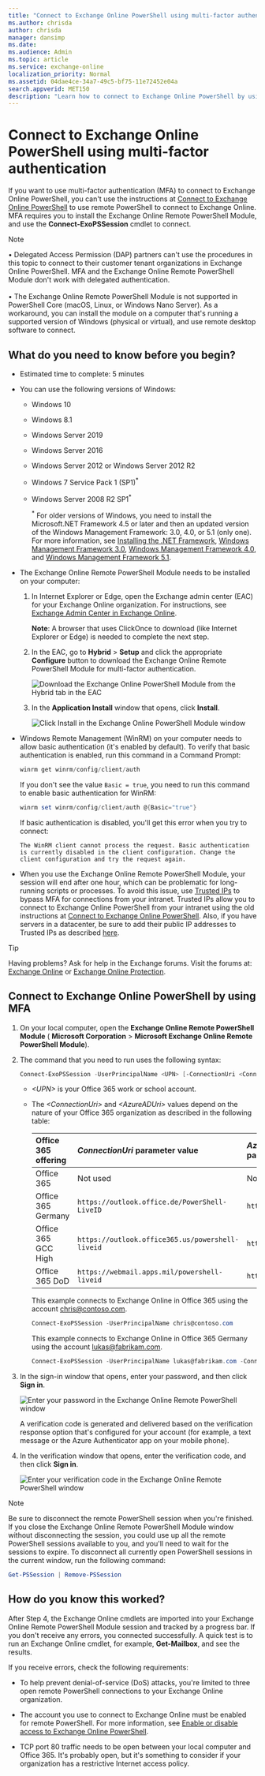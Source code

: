 ```yaml
---
title: "Connect to Exchange Online PowerShell using multi-factor authentication"
ms.author: chrisda
author: chrisda
manager: dansimp
ms.date:
ms.audience: Admin
ms.topic: article
ms.service: exchange-online
localization_priority: Normal
ms.assetid: 04dae4ce-34a7-49c5-bf75-11e72452e04a
search.appverid: MET150
description: "Learn how to connect to Exchange Online PowerShell by using multi-factor authentication (MFA)."
---
```


# Connect to Exchange Online PowerShell using multi-factor authentication

If you want to use multi-factor authentication (MFA) to connect to Exchange Online PowerShell, you can't use the instructions at [Connect to Exchange Online PowerShell](connect-to-exchange-online-powershell.md) to use remote PowerShell to connect to Exchange Online. MFA requires you to install the Exchange Online Remote PowerShell Module, and use the **Connect-ExoPSSession** cmdlet to connect.

> [!NOTE]
> • Delegated Access Permission (DAP) partners can't use the procedures in this topic to connect to their customer tenant organizations in Exchange Online PowerShell. MFA and the Exchange Online Remote PowerShell Module don't work with delegated authentication. <br/><br/> • The Exchange Online Remote PowerShell Module is not supported in PowerShell Core (macOS, Linux, or Windows Nano Server). As a workaround, you can install the module on a computer that's running a supported version of Windows (physical or virtual), and use remote desktop software to connect.

## What do you need to know before you begin?

- Estimated time to complete: 5 minutes

- You can use the following versions of Windows:

  - Windows 10

  - Windows 8.1

  - Windows Server 2019

  - Windows Server 2016

  - Windows Server 2012 or Windows Server 2012 R2

  - Windows 7 Service Pack 1 (SP1)<sup>*</sup>

  - Windows Server 2008 R2 SP1<sup>*</sup>

    <sup>*</sup> For older versions of Windows, you need to install the Microsoft.NET Framework 4.5 or later and then an updated version of the Windows Management Framework: 3.0, 4.0, or 5.1 (only one). For more information, see [Installing the .NET Framework](https://go.microsoft.com/fwlink/p/?LinkId=257868), [Windows Management Framework 3.0](https://go.microsoft.com/fwlink/p/?LinkId=272757), [Windows Management Framework 4.0](https://go.microsoft.com/fwlink/p/?LinkId=391344), and [Windows Management Framework 5.1](https://aka.ms/wmf5download).

- The Exchange Online Remote PowerShell Module needs to be installed on your computer:

  1. In Internet Explorer or Edge, open the Exchange admin center (EAC) for your Exchange Online organization. For instructions, see [Exchange Admin Center in Exchange Online](https://technet.microsoft.com/library/ace44f6b-4084-4f9c-89b3-e0317962472b.aspx).

     **Note**: A browser that uses ClickOnce to download (like Internet Explorer or Edge) is needed to complete the next step.

  2. In the EAC, go to **Hybrid** > **Setup** and click the appropriate **Configure** button to download the Exchange Online Remote PowerShell Module for multi-factor authentication.

     ![Download the Exchange Online PowerShell Module from the Hybrid tab in the EAC](../../media/24645e56-8b11-4c0f-ace4-09bdb2703562.png)

  3. In the **Application Install** window that opens, click **Install**.

     ![Click Install in the Exchange Online PowerShell Module window](../../media/0fd389a1-a32d-4e2f-bf5f-78e9b6407d4c.png)

- Windows Remote Management (WinRM) on your computer needs to allow basic authentication (it's enabled by default). To verify that basic authentication is enabled, run this command in a Command Prompt:

  ```PowerShell
  winrm get winrm/config/client/auth
  ```

  If you don't see the value `Basic = true`, you need to run this command to enable basic authentication for WinRM:

  ```PowerShell
  winrm set winrm/config/client/auth @{Basic="true"}
  ```

  If basic authentication is disabled, you'll get this error when you try to connect:

  `The WinRM client cannot process the request. Basic authentication is currently disabled in the client configuration. Change the client configuration and try the request again.`

- When you use the Exchange Online Remote PowerShell Module, your session will end after one hour, which can be problematic for long-running scripts or processes. To avoid this issue, use [Trusted IPs](https://docs.microsoft.com/azure/active-directory/authentication/howto-mfa-mfasettings#trusted-ips) to bypass MFA for connections from your intranet. Trusted IPs allow you to connect to Exchange Online PowerShell from your intranet using the old instructions at [Connect to Exchange Online PowerShell](connect-to-exchange-online-powershell.md). Also, if you have servers in a datacenter, be sure to add their public IP addresses to Trusted IPs as described [here](https://docs.microsoft.com/azure/active-directory/authentication/howto-mfa-mfasettings#enable-the-trusted-ips-feature-by-using-service-settings).

> [!TIP]
> Having problems? Ask for help in the Exchange forums. Visit the forums at: [Exchange Online](https://go.microsoft.com/fwlink/p/?linkId=267542) or [Exchange Online Protection](https://go.microsoft.com/fwlink/p/?linkId=285351).

## Connect to Exchange Online PowerShell by using MFA

1. On your local computer, open the **Exchange Online Remote PowerShell Module** ( **Microsoft Corporation** > **Microsoft Exchange Online Remote PowerShell Module**).

2. The command that you need to run uses the following syntax:

   ```PowerShell
   Connect-ExoPSSession -UserPrincipalName <UPN> [-ConnectionUri <ConnectionUri> -AzureADAuthorizationEndPointUri <AzureADUri>]
   ```

   - _\<UPN\>_ is your Office 365 work or school account.

   - The _\<ConnectionUri\>_ and _\<AzureADUri\>_ values depend on the nature of your Office 365 organization as described in the following table:

     |**Office 365 offering**|**_ConnectionUri_ parameter value**|**_AzureADAuthorizationEndPointUri_ parameter value**|
     |:-----|:-----|:-----|
     |Office 365|Not used|Not used|
     |Office 365 Germany|`https://outlook.office.de/PowerShell-LiveID`|`https://login.microsoftonline.de/common`|
     |Office 365 GCC High|`https://outlook.office365.us/powershell-liveid`|`https://login.microsoftonline.us/common`|
     |Office 365 DoD|`https://webmail.apps.mil/powershell-liveid`|`https://login.microsoftonline.us/common`|

     This example connects to Exchange Online in Office 365 using the account chris@contoso.com.

     ```PowerShell
     Connect-ExoPSSession -UserPrincipalName chris@contoso.com
     ```

     This example connects to Exchange Online in Office 365 Germany using the account lukas@fabrikam.com.

     ```PowerShell
     Connect-ExoPSSession -UserPrincipalName lukas@fabrikam.com -ConnectionUri https://outlook.office.de/PowerShell-LiveID -AzureADAuthorizationEndPointUri https://login.microsoftonline.de/common
     ```

3. In the sign-in window that opens, enter your password, and then click **Sign in**.

   ![Enter your password in the Exchange Online Remote PowerShell window](../../media/b85d80d9-1043-4c7c-8f14-d87d8d56b188.png)

   A verification code is generated and delivered based on the verification response option that's configured for your account (for example, a text message or the Azure Authenticator app on your mobile phone).

4. In the verification window that opens, enter the verification code, and then click **Sign in**.

   ![Enter your verification code in the Exchange Online Remote PowerShell window](../../media/d3a405ce-5364-4732-a7bb-2cc9c678da2d.png)

> [!NOTE]
> Be sure to disconnect the remote PowerShell session when you're finished. If you close the Exchange Online Remote PowerShell Module window without disconnecting the session, you could use up all the remote PowerShell sessions available to you, and you'll need to wait for the sessions to expire. To disconnect all currently open PowerShell sessions in the current window, run the following command:

```PowerShell
Get-PSSession | Remove-PSSession
```

## How do you know this worked?

After Step 4, the Exchange Online cmdlets are imported into your Exchange Online Remote PowerShell Module session and tracked by a progress bar. If you don't receive any errors, you connected successfully. A quick test is to run an Exchange Online cmdlet, for example, **Get-Mailbox**, and see the results.

If you receive errors, check the following requirements:

- To help prevent denial-of-service (DoS) attacks, you're limited to three open remote PowerShell connections to your Exchange Online organization.

- The account you use to connect to Exchange Online must be enabled for remote PowerShell. For more information, see [Enable or disable access to Exchange Online PowerShell](../disable-access-to-exchange-online-powershell.md).

- TCP port 80 traffic needs to be open between your local computer and Office 365. It's probably open, but it's something to consider if your organization has a restrictive Internet access policy.
